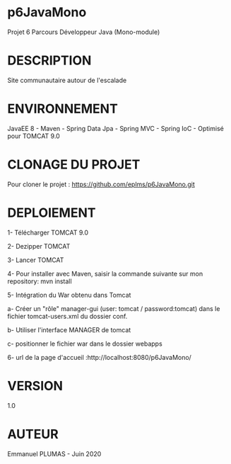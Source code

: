 # p6JavaMono
Projet 6 Parcours Développeur Java (Mono-module)

# DESCRIPTION
Site communautaire autour de l'escalade

# ENVIRONNEMENT
JavaEE 8 - Maven - Spring Data Jpa - Spring MVC - Spring IoC -
Optimisé pour TOMCAT 9.0

# CLONAGE DU PROJET
Pour cloner le projet : https://github.com/eplms/p6JavaMono.git

# DEPLOIEMENT
1- Télécharger TOMCAT 9.0

2- Dezipper TOMCAT

3- Lancer TOMCAT

4- Pour installer avec Maven, saisir la commande suivante sur mon repository: mvn install 

5- Intégration du War obtenu dans Tomcat

  a- Créer un "rôle" manager-gui (user: tomcat / password:tomcat) dans le fichier tomcat-users.xml du dossier conf.
  
  b- Utiliser l'interface MANAGER de tomcat
  
  c- positionner le fichier war dans le dossier webapps
  
6- url de la page d'accueil :http://localhost:8080/p6JavaMono/



# VERSION
1.0

# AUTEUR
Emmanuel PLUMAS - Juin 2020


